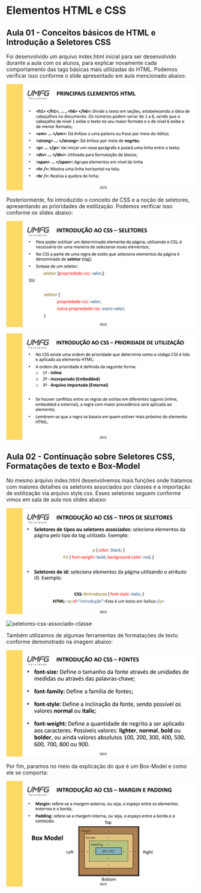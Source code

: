 # Elementos HTML e CSS

## Aula 01 - Conceitos básicos de HTML e Introdução a Seletores CSS

Foi desenvolvido um arquivo index.html inicial para ser desenvolvido durante a aula com os alunos, para explicar novamente cada comportamento
das tags básicas mais utilizadas do HTML. Podemos verificar isso conforme o slide apresentado em aula mencionado abaixo:

![elementos-html](img/slide-elementos-html.PNG)

  Posteriormente, foi introduzido o conceito de CSS e a noção de seletores, apresentando as prioridades de estilização. Podemos verificar isso
conforme os slides abaixo:

![seletores-css](img/slide-seletores-css.PNG)

![prioridade-utilizacao](img/slide-prioridade-utilização.PNG)

## Aula 02 - Continuação sobre Seletores CSS, Formatações de texto e Box-Model

No mesmo arquivo index.html desenvolvemos mais funções onde tratamos com maiores detalhes os seletores associados por classes e a importação de estilização via arquivo style.css. Esses seletores seguem conforme vimos em sala de aula nos slides abaixo:

![seletores-css-associado-id](img/slide-seletores-associados-id.PNG)

![seletores-css-associado-classe](img/slide-seletores-classe.PNG)

Também utilizamos de algumas ferramentas de formatações de texto conforme demonstrado na imagem abaixo:

![formatacoes-fontes](img/slide-formatacoes-fontes.PNG)

Por fim, paramos no meio da explicação do que é um Box-Model e como ele se comporta:

![box-model](img/slide-box-model.PNG)
